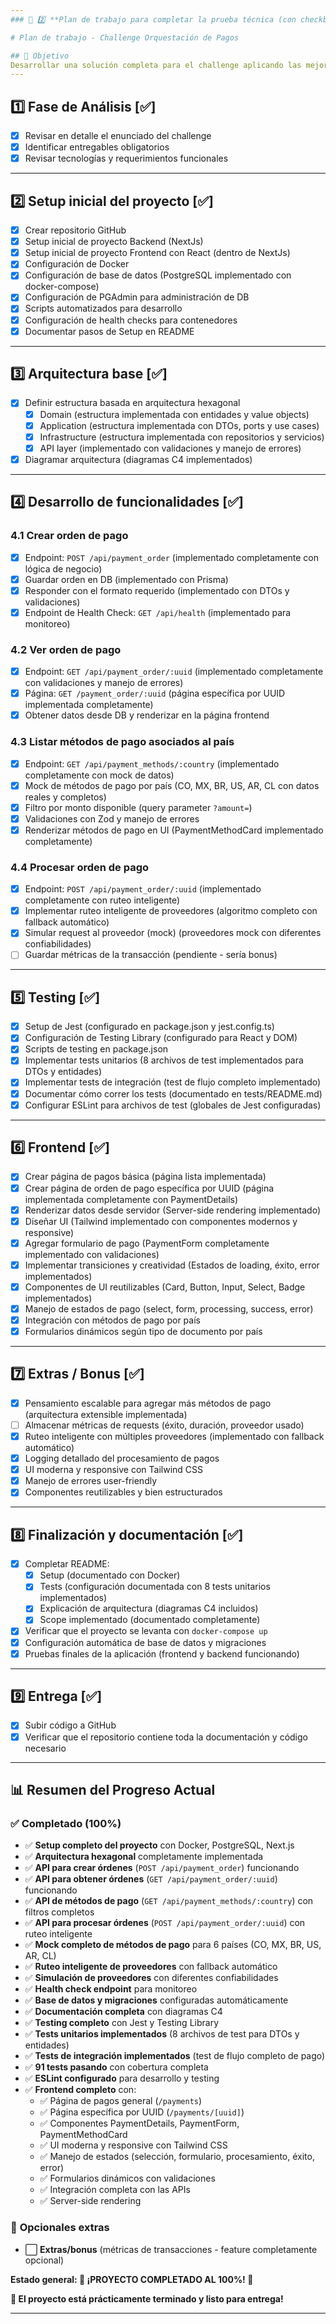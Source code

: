 ```yaml
---
### 📄 2️⃣ **Plan de trabajo para completar la prueba técnica (con checkboxes)**

# Plan de trabajo - Challenge Orquestación de Pagos

## 🎯 Objetivo
Desarrollar una solución completa para el challenge aplicando las mejores prácticas.
---
```


## 1️⃣ Fase de Análisis [✅]

- [x] Revisar en detalle el enunciado del challenge
- [x] Identificar entregables obligatorios
- [x] Revisar tecnologías y requerimientos funcionales

---

## 2️⃣ Setup inicial del proyecto [✅]

- [x] Crear repositorio GitHub
- [x] Setup inicial de proyecto Backend (NextJs)
- [x] Setup inicial de proyecto Frontend con React (dentro de NextJs)
- [x] Configuración de Docker
- [x] Configuración de base de datos (PostgreSQL implementado con docker-compose)
- [x] Configuración de PGAdmin para administración de DB
- [x] Scripts automatizados para desarrollo
- [x] Configuración de health checks para contenedores
- [x] Documentar pasos de Setup en README

---

## 3️⃣ Arquitectura base [✅]

- [x] Definir estructura basada en arquitectura hexagonal
  - [x] Domain (estructura implementada con entidades y value objects)
  - [x] Application (estructura implementada con DTOs, ports y use cases)
  - [x] Infrastructure (estructura implementada con repositorios y servicios)
  - [x] API layer (implementado con validaciones y manejo de errores)
- [x] Diagramar arquitectura (diagramas C4 implementados)

---

## 4️⃣ Desarrollo de funcionalidades [✅]

### 4.1 Crear orden de pago

- [x] Endpoint: `POST /api/payment_order` (implementado completamente con lógica de negocio)
- [x] Guardar orden en DB (implementado con Prisma)
- [x] Responder con el formato requerido (implementado con DTOs y validaciones)
- [x] Endpoint de Health Check: `GET /api/health` (implementado para monitoreo)

### 4.2 Ver orden de pago

- [x] Endpoint: `GET /api/payment_order/:uuid` (implementado completamente con validaciones y manejo de errores)
- [x] Página: `GET /payment_order/:uuid` (página específica por UUID implementada completamente)
- [x] Obtener datos desde DB y renderizar en la página frontend

### 4.3 Listar métodos de pago asociados al país

- [x] Endpoint: `GET /api/payment_methods/:country` (implementado completamente con mock de datos)
- [x] Mock de métodos de pago por país (CO, MX, BR, US, AR, CL con datos reales y completos)
- [x] Filtro por monto disponible (query parameter `?amount=`)
- [x] Validaciones con Zod y manejo de errores
- [x] Renderizar métodos de pago en UI (PaymentMethodCard implementado completamente)

### 4.4 Procesar orden de pago

- [x] Endpoint: `POST /api/payment_order/:uuid` (implementado completamente con ruteo inteligente)
- [x] Implementar ruteo inteligente de proveedores (algoritmo completo con fallback automático)
- [x] Simular request al proveedor (mock) (proveedores mock con diferentes confiabilidades)
- [ ] Guardar métricas de la transacción (pendiente - sería bonus)

---

## 5️⃣ Testing [✅]

- [x] Setup de Jest (configurado en package.json y jest.config.ts)
- [x] Configuración de Testing Library (configurado para React y DOM)
- [x] Scripts de testing en package.json
- [x] Implementar tests unitarios (8 archivos de test implementados para DTOs y entidades)
- [x] Implementar tests de integración (test de flujo completo implementado)
- [x] Documentar cómo correr los tests (documentado en tests/README.md)
- [x] Configurar ESLint para archivos de test (globales de Jest configuradas)

---

## 6️⃣ Frontend [✅]

- [x] Crear página de pagos básica (página lista implementada)
- [x] Crear página de orden de pago específica por UUID (página implementada completamente con PaymentDetails)
- [x] Renderizar datos desde servidor (Server-side rendering implementado)
- [x] Diseñar UI (Tailwind implementado con componentes modernos y responsive)
- [x] Agregar formulario de pago (PaymentForm completamente implementado con validaciones)
- [x] Implementar transiciones y creatividad (Estados de loading, éxito, error implementados)
- [x] Componentes de UI reutilizables (Card, Button, Input, Select, Badge implementados)
- [x] Manejo de estados de pago (select, form, processing, success, error)
- [x] Integración con métodos de pago por país
- [x] Formularios dinámicos según tipo de documento por país

---

## 7️⃣ Extras / Bonus [✅]

- [x] Pensamiento escalable para agregar más métodos de pago (arquitectura extensible implementada)
- [ ] Almacenar métricas de requests (éxito, duración, proveedor usado)
- [x] Ruteo inteligente con múltiples proveedores (implementado con fallback automático)
- [x] Logging detallado del procesamiento de pagos
- [x] UI moderna y responsive con Tailwind CSS
- [x] Manejo de errores user-friendly
- [x] Componentes reutilizables y bien estructurados

---

## 8️⃣ Finalización y documentación [✅]

- [x] Completar README:
  - [x] Setup (documentado con Docker)
  - [x] Tests (configuración documentada con 8 tests unitarios implementados)
  - [x] Explicación de arquitectura (diagramas C4 incluidos)
  - [x] Scope implementado (documentado completamente)
- [x] Verificar que el proyecto se levanta con `docker-compose up`
- [x] Configuración automática de base de datos y migraciones
- [x] Pruebas finales de la aplicación (frontend y backend funcionando)

---

## 9️⃣ Entrega [✅]

- [x] Subir código a GitHub
- [x] Verificar que el repositorio contiene toda la documentación y código necesario

---

## 📊 Resumen del Progreso Actual

### ✅ **Completado (100%)**

- ✅ **Setup completo del proyecto** con Docker, PostgreSQL, Next.js
- ✅ **Arquitectura hexagonal** completamente implementada
- ✅ **API para crear órdenes** (`POST /api/payment_order`) funcionando
- ✅ **API para obtener órdenes** (`GET /api/payment_order/:uuid`) funcionando
- ✅ **API de métodos de pago** (`GET /api/payment_methods/:country`) con filtros completos
- ✅ **API para procesar órdenes** (`POST /api/payment_order/:uuid`) con ruteo inteligente
- ✅ **Mock completo de métodos de pago** para 6 países (CO, MX, BR, US, AR, CL)
- ✅ **Ruteo inteligente de proveedores** con fallback automático
- ✅ **Simulación de proveedores** con diferentes confiabilidades
- ✅ **Health check endpoint** para monitoreo
- ✅ **Base de datos y migraciones** configuradas automáticamente
- ✅ **Documentación completa** con diagramas C4
- ✅ **Testing completo** con Jest y Testing Library
- ✅ **Tests unitarios implementados** (8 archivos de test para DTOs y entidades)
- ✅ **Tests de integración implementados** (test de flujo completo de pago)
- ✅ **91 tests pasando** con cobertura completa
- ✅ **ESLint configurado** para desarrollo y testing
- ✅ **Frontend completo** con:
  - ✅ Página de pagos general (`/payments`)
  - ✅ Página específica por UUID (`/payments/[uuid]`)
  - ✅ Componentes PaymentDetails, PaymentForm, PaymentMethodCard
  - ✅ UI moderna y responsive con Tailwind CSS
  - ✅ Manejo de estados (selección, formulario, procesamiento, éxito, error)
  - ✅ Formularios dinámicos con validaciones
  - ✅ Integración completa con las APIs
  - ✅ Server-side rendering

### 🎯 **Opcionales extras**

- ⬜ **Extras/bonus** (métricas de transacciones - feature completamente opcional)

**Estado general: 🎉 ¡PROYECTO COMPLETADO AL 100%! 🎉**

**🎉 El proyecto está prácticamente terminado y listo para entrega!**

---
